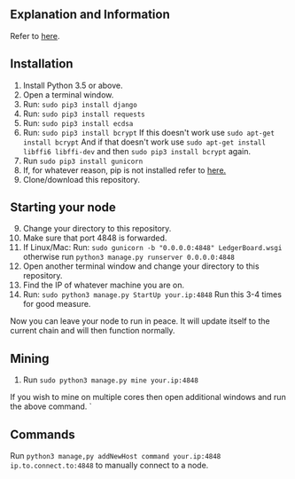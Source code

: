 ## Explanation and Information
Refer to [here](http://f-stack.com/LedgerBoard.html). 







## Installation

1. Install Python 3.5 or above.
2. Open a terminal window.
2. Run: `sudo pip3 install django`
3. Run: `sudo pip3 install requests`
4. Run: `sudo pip3 install ecdsa`
5. Run: `sudo pip3 install bcrypt` If this doesn't work use `sudo apt-get install bcrypt` And if that doesn't work use `sudo apt-get install libffi6 libffi-dev` and then `sudo pip3 install bcrypt` again.
6. Run `sudo pip3 install gunicorn`
7. If, for whatever reason, pip is not installed refer to [here.](https://pip.pypa.io/en/stable/installing/)
8. Clone/download this repository.

## Starting your node


9. Change your directory to this repository.
10. Make sure that port 4848 is forwarded.
10. If Linux/Mac: Run: `sudo gunicorn -b "0.0.0.0:4848" LedgerBoard.wsgi` otherwise run `python3 manage.py runserver 0.0.0.0:4848`
11. Open another terminal window and change your directory to this repository.
12. Find the IP of whatever machine you are on.
13. Run: `sudo python3 manage.py StartUp your.ip:4848` Run this 3-4 times for good measure. 

Now you can leave your node to run in peace. It will update itself to the current chain and will then function normally.

## Mining
1. Run `sudo python3 manage.py mine your.ip:4848`

If you wish to mine on multiple cores then open additional windows and run the above command.
`

## Commands

Run `python3 manage,py addNewHost command your.ip:4848 ip.to.connect.to:4848` to manually connect to a node. 
 